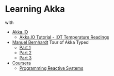 # Learning Akka

with

- [Akka.IO](https://akka.io)
  - [Akka.IO Tutorial - IOT Temperature Readings](https://doc.akka.io/docs/akka/current/guide/tutorial.html)
- [Manuel Bernhardt](https://manuel.bernhardt.io) Tour of Akka Typed
  - [Part 1](https://manuel.bernhardt.io/2019/07/11/tour-of-akka-typed-protocols-and-behaviors/)
  - [Part 2](https://manuel.bernhardt.io/2019/08/07/tour-of-akka-typed-message-adapters-ask-pattern-and-actor-discovery/) 
  - [Part 3](https://manuel.bernhardt.io/2019/10/07/tour-of-akka-typed-event-sourcing/)
- [Coursera](https://www.coursera.org)
  - [Programming Reactive Systems](https://www.coursera.org/learn/scala-akka-reactive)

